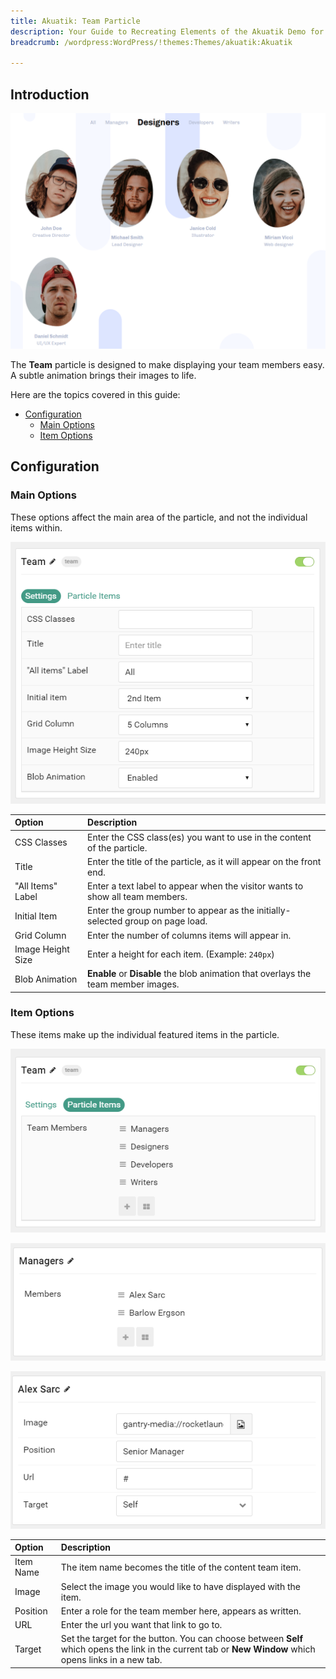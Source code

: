 ```yaml
---
title: Akuatik: Team Particle
description: Your Guide to Recreating Elements of the Akuatik Demo for WordPress
breadcrumb: /wordpress:WordPress/!themes:Themes/akuatik:Akuatik

---
```


## Introduction

![](assets/particle_team1.png)

The **Team** particle is designed to make displaying your team members easy. A subtle animation brings their images to life.

Here are the topics covered in this guide:

* [Configuration](#configuration)
    - [Main Options](#main-options)
    - [Item Options](#item-options)

## Configuration

### Main Options 

These options affect the main area of the particle, and not the individual items within.

![](assets/particle_team2.png)

| Option            | Description                                                                        |
| :-----            | :-----                                                                             |
| CSS Classes       | Enter the CSS class(es) you want to use in the content of the particle.            |
| Title             | Enter the title of the particle, as it will appear on the front end.               |
| "All Items" Label | Enter a text label to appear when the visitor wants to show all team members.      |
| Initial Item      | Enter the group number to appear as the initially-selected group on page load.     |
| Grid Column       | Enter the number of columns items will appear in.                                  |
| Image Height Size | Enter a height for each item. (Example: `240px`)                                   |
| Blob Animation    | **Enable** or **Disable** the blob animation that overlays the team member images. |

### Item Options

These items make up the individual featured items in the particle. 

![](assets/particle_team3.png)

![](assets/particle_team4.png)

![](assets/particle_team5.png)

| Option    | Description                                                                                                                                              |
| :-----    | :-----                                                                                                                                                   |
| Item Name | The item name becomes the title of the content team item.                                                                                                |
| Image     | Select the image you would like to have displayed with the item.                                                                                         |
| Position  | Enter a role for the team member here, appears as written.                                                                                               |
| URL       | Enter the url you want that link to go to.                                                                                                               |
| Target    | Set the target for the button. You can choose between **Self** which opens the link in the current tab or **New Window** which opens links in a new tab. |
